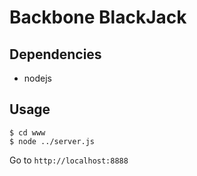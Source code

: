 # Backbone BlackJack

## Dependencies

* nodejs

## Usage

```
$ cd www
$ node ../server.js
```

Go to `http://localhost:8888`